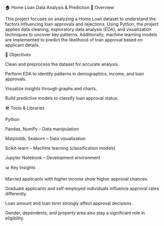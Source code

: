 🏠 Home Loan Data Analysis & Prediction
📌 Overview

This project focuses on analyzing a Home Loan dataset to understand the factors influencing loan approvals and rejections. Using Python, the project applies data cleaning, exploratory data analysis (EDA), and visualization techniques to uncover key patterns. Additionally, machine learning models are implemented to predict the likelihood of loan approval based on applicant details.

🎯 Objectives

Clean and preprocess the dataset for accurate analysis.

Perform EDA to identify patterns in demographics, income, and loan approvals.

Visualize insights through graphs and charts.

Build predictive models to classify loan approval status.

🛠️ Tools & Libraries

Python

Pandas, NumPy – Data manipulation

Matplotlib, Seaborn – Data visualization

Scikit-learn – Machine learning (classification models)

Jupyter Notebook – Development environment

📊 Key Insights

Married applicants with higher income show higher approval chances.

Graduate applicants and self-employed individuals influence approval rates differently.

Loan amount and loan term strongly affect approval decisions.

Gender, dependents, and property area also play a significant role in eligibility.
